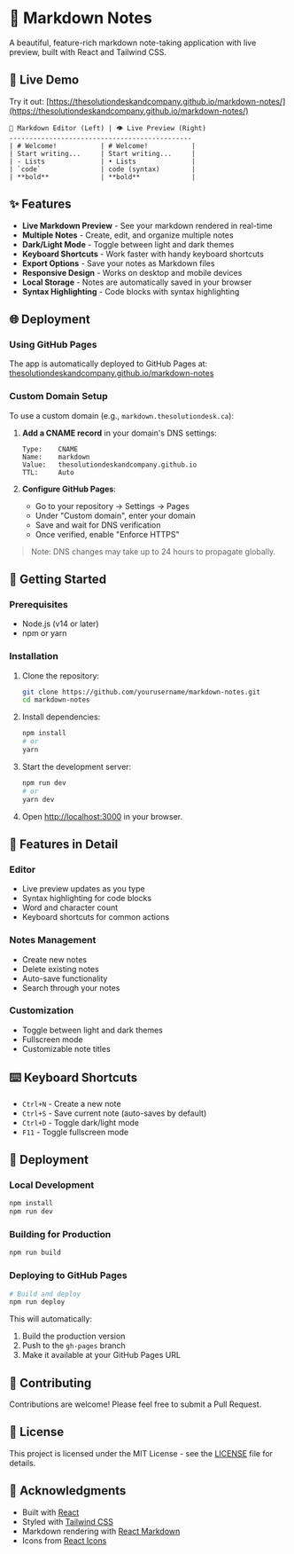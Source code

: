 # 📝 Markdown Notes

A beautiful, feature-rich markdown note-taking application with live preview, built with React and Tailwind CSS.

## 🚀 Live Demo

Try it out: [https://thesolutiondeskandcompany.github.io/markdown-notes/](https://thesolutiondeskandcompany.github.io/markdown-notes/)

```text
📝 Markdown Editor (Left) | 👁️ Live Preview (Right)
----------------------------------------------
| # Welcome!           | # Welcome!           |
| Start writing...     | Start writing...     |
| - Lists              | • Lists              |
| `code`               | code (syntax)        |
| **bold**             | **bold**             |
```

## ✨ Features

- **Live Markdown Preview** - See your markdown rendered in real-time
- **Multiple Notes** - Create, edit, and organize multiple notes
- **Dark/Light Mode** - Toggle between light and dark themes
- **Keyboard Shortcuts** - Work faster with handy keyboard shortcuts
- **Export Options** - Save your notes as Markdown files
- **Responsive Design** - Works on desktop and mobile devices
- **Local Storage** - Notes are automatically saved in your browser
- **Syntax Highlighting** - Code blocks with syntax highlighting

## 🌐 Deployment

### Using GitHub Pages

The app is automatically deployed to GitHub Pages at:
[thesolutiondeskandcompany.github.io/markdown-notes](https://thesolutiondeskandcompany.github.io/markdown-notes/)

### Custom Domain Setup

To use a custom domain (e.g., `markdown.thesolutiondesk.ca`):

1. **Add a CNAME record** in your domain's DNS settings:
   ```text
   Type:    CNAME
   Name:    markdown
   Value:   thesolutiondeskandcompany.github.io
   TTL:     Auto
   ```

2. **Configure GitHub Pages**:
   - Go to your repository → Settings → Pages
   - Under "Custom domain", enter your domain
   - Save and wait for DNS verification
   - Once verified, enable "Enforce HTTPS"

> Note: DNS changes may take up to 24 hours to propagate globally.

## 🚀 Getting Started

### Prerequisites

- Node.js (v14 or later)
- npm or yarn

### Installation

1. Clone the repository:
   ```bash
   git clone https://github.com/yourusername/markdown-notes.git
   cd markdown-notes
   ```

2. Install dependencies:
   ```bash
   npm install
   # or
   yarn
   ```

3. Start the development server:
   ```bash
   npm run dev
   # or
   yarn dev
   ```

4. Open [http://localhost:3000](http://localhost:3000) in your browser.

## 🎨 Features in Detail

### Editor
- Live preview updates as you type
- Syntax highlighting for code blocks
- Word and character count
- Keyboard shortcuts for common actions

### Notes Management
- Create new notes
- Delete existing notes
- Auto-save functionality
- Search through your notes

### Customization
- Toggle between light and dark themes
- Fullscreen mode
- Customizable note titles

## ⌨️ Keyboard Shortcuts

- `Ctrl+N` - Create a new note
- `Ctrl+S` - Save current note (auto-saves by default)
- `Ctrl+D` - Toggle dark/light mode
- `F11` - Toggle fullscreen mode

## 🚀 Deployment

### Local Development

```bash
npm install
npm run dev
```

### Building for Production

```bash
npm run build
```

### Deploying to GitHub Pages

```bash
# Build and deploy
npm run deploy
```

This will automatically:
1. Build the production version
2. Push to the `gh-pages` branch
3. Make it available at your GitHub Pages URL

## 🤝 Contributing

Contributions are welcome! Please feel free to submit a Pull Request.

## 📄 License

This project is licensed under the MIT License - see the [LICENSE](LICENSE) file for details.

## 🙏 Acknowledgments

- Built with [React](https://reactjs.org/)
- Styled with [Tailwind CSS](https://tailwindcss.com/)
- Markdown rendering with [React Markdown](https://github.com/remarkjs/react-markdown)
- Icons from [React Icons](https://react-icons.github.io/react-icons/)
